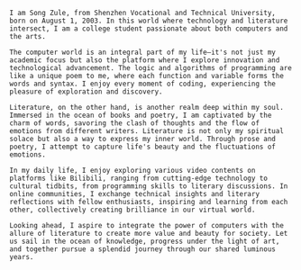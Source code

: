     I am Song Zule, from Shenzhen Vocational and Technical University, born on August 1, 2003. In this world where technology and literature intersect, I am a college student passionate about both computers and the arts.

    The computer world is an integral part of my life—it's not just my academic focus but also the platform where I explore innovation and technological advancement. The logic and algorithms of programming are like a unique poem to me, where each function and variable forms the words and syntax. I enjoy every moment of coding, experiencing the pleasure of exploration and discovery.

    Literature, on the other hand, is another realm deep within my soul. Immersed in the ocean of books and poetry, I am captivated by the charm of words, savoring the clash of thoughts and the flow of emotions from different writers. Literature is not only my spiritual solace but also a way to express my inner world. Through prose and poetry, I attempt to capture life's beauty and the fluctuations of emotions.

    In my daily life, I enjoy exploring various video contents on platforms like Bilibili, ranging from cutting-edge technology to cultural tidbits, from programming skills to literary discussions. In online communities, I exchange technical insights and literary reflections with fellow enthusiasts, inspiring and learning from each other, collectively creating brilliance in our virtual world.

    Looking ahead, I aspire to integrate the power of computers with the allure of literature to create more value and beauty for society. Let us sail in the ocean of knowledge, progress under the light of art, and together pursue a splendid journey through our shared luminous years.
